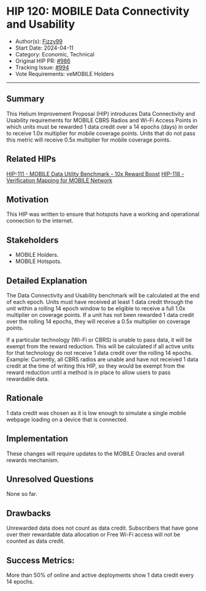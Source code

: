 # HIP 120: MOBILE Data Connectivity and Usability

- Author(s): [Fizzy99](https://github.com/mrfizzy99)
- Start Date: 2024-04-11
- Category: Economic, Technical
- Original HIP PR: [#986](https://github.com/helium/HIP/pull/986)
- Tracking Issue: [#994](https://github.com/helium/HIP/issues/994)
- Vote Requirements: veMOBILE Holders

---

## Summary

This Helium Improvement Proposal (HIP) introduces Data Connectivity and Usability requirements for MOBILE CBRS Radios and Wi-Fi Access Points in which units must be rewarded 1 data credit over a 14 epochs (days) in order to receive 1.0x multiplier for mobile coverage points. Units that do not pass this metric will receive 0.5x multiplier for mobile coverage points.

## Related HIPs

[HIP-111 - MOBILE Data Utility Benchmark - 10x Reward Boost](https://github.com/helium/HIP/blob/main/0111-mobile-data-utility-benchmark.md)
[HIP-118 - Verification Mapping for MOBILE Network](https://github.com/helium/HIP/blob/main/0118-verification-mapping.md)


## Motivation

This HIP was written to ensure that hotspots have a working and operational connection to the internet.


## Stakeholders

- MOBILE Holders.
- MOBILE Hotspots.


## Detailed Explanation
The Data Connectivity and Usability benchmark will be calculated at the end of each epoch. Units must have received at least 1 data credit through the unit within a rolling 14 epoch window to be eligible to receive a full 1.0x multiplier on coverage points. If a unit has not been rewarded 1 data credit over the rolling 14 epochs, they will receive a 0.5x multiplier on coverage points.

If a particular technology (Wi-Fi or CBRS) is unable to pass data, it will be exempt from the reward reduction. This will be calculated if all active units for that technology do not receive 1 data credit over the rolling 14 epochs.
Example: Currently, all CBRS radios are unable and have not received 1 data credit at the time of writing this HIP, so they would be exempt from the reward reduction until a method is in place to allow users to pass rewardable data.


## Rationale
1 data credit was chosen as it is low enough to simulate a single mobile webpage loading on a device that is connected.


## Implementation

These changes will require updates to the MOBILE Oracles and overall rewards mechanism.


## Unresolved Questions

None so far.


## Drawbacks

Unrewarded data does not count as data credit.
Subscribers that have gone over their rewardable data allocation or Free Wi-Fi access will not be counted as data credit.


## Success Metrics:
More than 50% of online and active deployments show 1 data credit every 14 epochs. 
